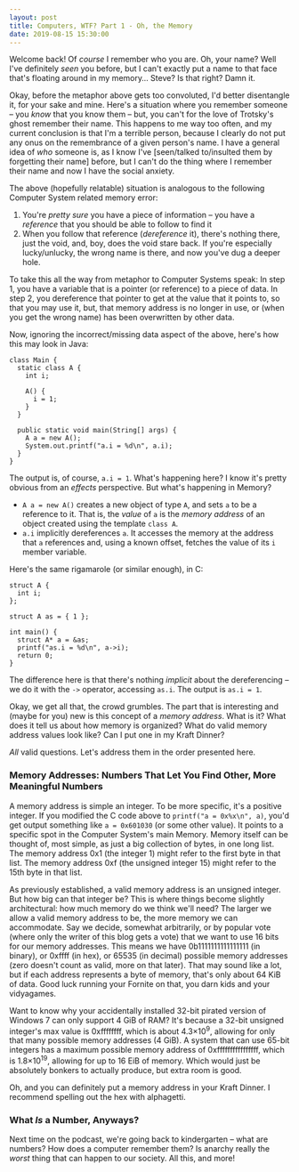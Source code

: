 ```yaml
---
layout: post
title: Computers, WTF? Part 1 - Oh, the Memory
date: 2019-08-15 15:30:00
---
```


Welcome back! Of *course* I remember who you are. Oh, your name? Well I've 
definitely *seen* you before, but I can't exactly put a name to that face 
that's floating around in my memory… Steve? Is that right? Damn it.

Okay, before the metaphor above gets too convoluted, I'd better disentangle 
it, for your sake and mine. Here's a situation where you remember someone – 
you *know* that you know them – but, you can't for the love of Trotsky's ghost 
remember their name. This happens to me way too often, and my current 
conclusion is that I'm a terrible person, because I clearly do not put any 
onus on the remembrance of a given person's name. I have a general idea of 
*who* someone is, as I know I've [seen/talked to/insulted them by forgetting 
their name] before, but I can't do the thing where I remember their name and 
now I have the social anxiety.

The above (hopefully relatable) situation is analogous to the following 
Computer System related memory error:

  1. You're *pretty sure* you have a piece of information – you have a 
  *reference* that you should be able to follow to find it
  2. When you follow that reference (*dereference* it), there's nothing there, 
  just the void, and, boy, does the void stare back. If you're especially 
  lucky/unlucky, the wrong name is there, and now you've dug a deeper hole.

To take this all the way from metaphor to Computer Systems speak: In step 1, 
you have a variable that is a pointer (or reference) to a piece of data. In 
step 2, you dereference that pointer to get at the value that it points to, so
that you may use it, but, that memory address is no longer in use, or (when 
you get the wrong name) has been overwritten by other data.

Now, ignoring the incorrect/missing data aspect of the above, here's how this 
may look in Java:

    class Main {
      static class A {
        int i;

        A() {
          i = 1;
        }
      }

      public static void main(String[] args) {
        A a = new A();
        System.out.printf("a.i = %d\n", a.i);
      }
    }

The output is, of course, `a.i = 1`. What's happening here? I know it's pretty
obvious from an *effects* perspective. But what's happening in Memory?

  * `A a = new A()` creates a new object of type `A`, and sets `a` to be a
    reference to it. That is, the *value* of `a` is the *memory address* of an 
    object created using the template `class A`.
  * `a.i` implicitly dereferences `a`. It accesses the memory at the address 
    that `a` references and, using a known offset, fetches the value of its `i` 
    member variable.

Here's the same rigamarole (or similar enough), in C:

    struct A {
      int i;
    };

    struct A as = { 1 };

    int main() {
      struct A* a = &as;
      printf("as.i = %d\n", a->i);
      return 0;
    }

The difference here is that there's nothing *implicit* about the 
dereferencing – we do it with the `->` operator, accessing `as.i`. The output 
is `as.i = 1`.

Okay, we get all that, the crowd grumbles. The part that is interesting and 
(maybe for you) new is this concept of a *memory address*. What is it? What 
does it tell us about how memory is organized? What do valid memory address 
values look like? Can I put one in my Kraft Dinner?

*All* valid questions. Let's address them in the order presented here.

### Memory Addresses: Numbers That Let You Find Other, More Meaningful Numbers

A memory address is simple an integer. To be more specific, it's a positive 
integer. If you modified the C code above to `printf("a = 0x%x\n", a)`, you'd 
get output something like `a = 0x601030` (or some other value). It points to a 
specific spot in the Computer System's main Memory. Memory itself can be 
thought of, most simple, as just a big collection of bytes, in one long list. 
The memory address 0x1 (the integer 1) might refer to the first byte in that 
list. The memory address 0xf (the unsigned integer 15) might refer to the 15th 
byte in that list.

As previously established, a valid memory address is an unsigned integer. But 
how big can that integer be? This is where things become slightly 
architectural: how much memory do we think we'll need? The larger we allow a 
valid memory address to be, the more memory we can accommodate. Say we decide, 
somewhat arbitrarily, or by popular vote (where only the writer of this blog 
gets a vote) that we want to use 16 bits for our memory addresses. This means 
we have 0b1111111111111111 (in binary), or 0xffff (in hex), or 65535 (in 
decimal) possible memory addresses (zero doesn't count as valid, more on that 
later). That may sound like a lot, but if each address represents a byte of 
memory, that's only about 64 KiB of data. Good luck running your Fornite on 
that, you darn kids and your vidyagames.

Want to know why your accidentally installed 32-bit pirated version of Windows 
7 can only support 4 GiB of RAM? It's because a 32-bit unsigned integer's max 
value is 0xffffffff, which is about 4.3&times;10<sup>9</sup>, allowing for 
only that many possible memory addresses (4 GiB). A system that can use 65-bit 
integers has a maximum possible memory address of 0xffffffffffffffff, which is
1.8&times;10<sup>19</sup>, allowing for up to 16 EiB of memory. Which would 
just be absolutely bonkers to actually produce, but extra room is good.

Oh, and you can definitely put a memory address in your Kraft Dinner. I 
recommend spelling out the hex with alphagetti.

### What *Is* a Number, Anyways?

Next time on the podcast, we're going back to kindergarten – what are numbers? 
How does a computer remember them? Is anarchy really the *worst* thing that 
can happen to our society. All this, and more!
